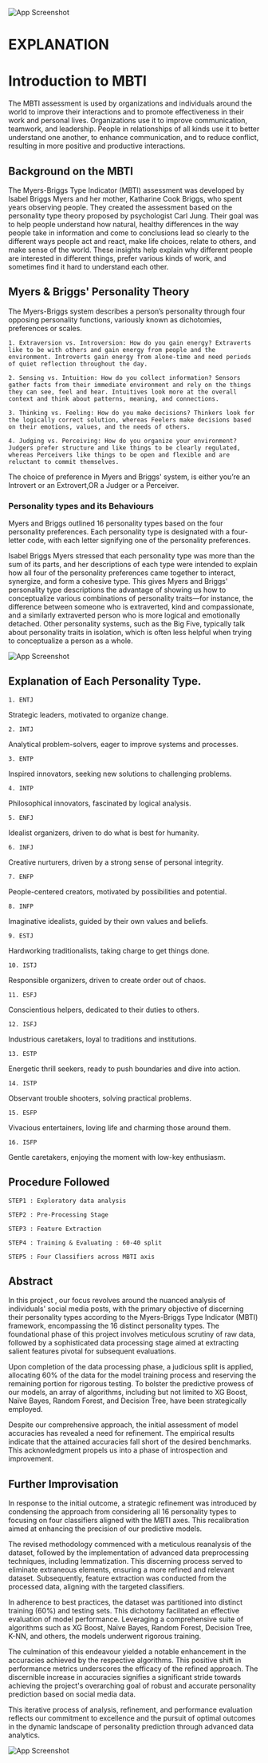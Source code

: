 ![App Screenshot](https://github.com/KHUSHIM02/Personality-Predictor/blob/main/Poster/PERSONALITY%20PREDICTION.png?raw=true)

# EXPLANATION
# Introduction to MBTI

The MBTI assessment is used by organizations and individuals around the world to improve their interactions and to promote effectiveness in their work and personal lives. Organizations use it to improve communication, teamwork, and leadership. People in relationships of all kinds use it to better understand one another, to enhance communication, and to reduce conflict, resulting in more positive and productive interactions.
## Background on the MBTI

The Myers-Briggs Type Indicator (MBTI) assessment was developed by Isabel Briggs Myers and her mother, Katharine Cook Briggs, who spent years observing people. They created the assessment based on the personality type theory proposed by psychologist Carl Jung. Their goal was to help people understand how natural, healthy differences in the way people take in information and come to conclusions lead so clearly to the different ways people act and react, make life choices, relate to others, and make sense of the world. These insights help explain why different people are interested in different things, prefer various kinds of work, and sometimes find it hard to understand each other.
## Myers & Briggs' Personality Theory

The Myers-Briggs system describes a person’s personality through four opposing personality functions, variously known as dichotomies, preferences or scales.    

    1. Extraversion vs. Introversion: How do you gain energy? Extraverts like to be with others and gain energy from people and the environment. Introverts gain energy from alone-time and need periods of quiet reflection throughout the day.

    2. Sensing vs. Intuition: How do you collect information? Sensors gather facts from their immediate environment and rely on the things they can see, feel and hear. Intuitives look more at the overall context and think about patterns, meaning, and connections.

    3. Thinking vs. Feeling: How do you make decisions? Thinkers look for the logically correct solution, whereas Feelers make decisions based on their emotions, values, and the needs of others.  
    
    4. Judging vs. Perceiving: How do you organize your environment? Judgers prefer structure and like things to be clearly regulated, whereas Perceivers like things to be open and flexible and are reluctant to commit themselves.

The choice of preference in Myers and Briggs' system, is either you’re an Introvert or an Extrovert,OR a Judger or a Perceiver.
### Personality types and its Behaviours

Myers and Briggs outlined 16 personality types based on the four personality preferences. Each personality type is designated with a four-letter code, with each letter signifying one of the personality preferences.  

Isabel Briggs Myers stressed that each personality type was more than the sum of its parts, and her descriptions of each type were intended to explain how all four of the personality preferences came together to interact, synergize, and form a cohesive type. This gives Myers and Briggs' personality type descriptions the advantage of showing us how to conceptualize various combinations of personality traits—for instance, the difference between someone who is extraverted, kind and compassionate, and a similarly extraverted person who is more logical and emotionally detached. Other personality systems, such as the Big Five, typically talk about personality traits in isolation, which is often less helpful when trying to conceptualize a person as a whole.


![App Screenshot](https://github.com/KHUSHIM02/Personality-Predictor/blob/main/Images/16%20Personality%20types%20and%20behaviours.png?raw=true)
## Explanation of Each Personality Type.

    1. ENTJ
Strategic leaders, motivated to organize change.

    2. INTJ  
Analytical problem-solvers, eager to improve systems and processes.

    3. ENTP 
Inspired innovators, seeking new solutions to challenging problems.

    4. INTP 
Philosophical innovators, fascinated by logical analysis.

    5. ENFJ 
Idealist organizers, driven to do what is best for humanity.

    6. INFJ 
Creative nurturers, driven by a strong sense of personal integrity.

    7. ENFP 
People-centered creators, motivated by possibilities and potential.

    8. INFP 
Imaginative idealists, guided by their own values and beliefs.

    9. ESTJ 
Hardworking traditionalists, taking charge to get things done.

    10. ISTJ 
Responsible organizers, driven to create order out of chaos.

    11. ESFJ 
Conscientious helpers, dedicated to their duties to others.

    12. ISFJ
Industrious caretakers, loyal to traditions and institutions.

    13. ESTP 
Energetic thrill seekers, ready to push boundaries and dive into action.

    14. ISTP 
Observant trouble shooters, solving practical problems.

    15. ESFP 
Vivacious entertainers, loving life and charming those around them.

    16. ISFP 
Gentle caretakers, enjoying the moment with low-key enthusiasm.







## Procedure Followed

    STEP1 :	Exploratory data analysis
    
    STEP2 :	Pre-Processing Stage    
    
    STEP3 : Feature Extraction  
    
    STEP4 : Training & Evaluating : 60-40 split 
    
    STEP5 : Four Classifiers across MBTI axis

## Abstract

In this project , our focus revolves around the nuanced analysis of individuals' social media posts, with the primary objective of discerning their personality types according to the Myers-Briggs Type Indicator (MBTI) framework, encompassing the 16 distinct personality types. The foundational phase of this project involves meticulous scrutiny of raw data, followed by a sophisticated data processing stage aimed at extracting salient features pivotal for subsequent evaluations.    

Upon completion of the data processing phase, a judicious split is applied, allocating 60% of the data for the model training process and reserving the remaining portion for rigorous testing. To bolster the predictive prowess of our models, an array of algorithms, including but not limited to XG Boost, Naïve Bayes, Random Forest, and Decision Tree, have been strategically employed.

Despite our comprehensive approach, the initial assessment of model accuracies has revealed a need for refinement. The empirical results indicate that the attained accuracies fall short of the desired benchmarks. This acknowledgment propels us into a phase of introspection and improvement.

## Further Improvisation

In response to the initial outcome, a strategic refinement was introduced by condensing the approach from considering all 16 personality types to focusing on four classifiers aligned with the MBTI axes. This recalibration aimed at enhancing the precision of our predictive models.

The revised methodology commenced with a meticulous reanalysis of the dataset, followed by the implementation of advanced data preprocessing techniques, including lemmatization. This discerning process served to eliminate extraneous elements, ensuring a more refined and relevant dataset. Subsequently, feature extraction was conducted from the processed data, aligning with the targeted classifiers.

In adherence to best practices, the dataset was partitioned into distinct training (60%) and testing sets. This dichotomy facilitated an effective evaluation of model performance. Leveraging a comprehensive suite of algorithms such as XG Boost, Naïve Bayes, Random Forest, Decision Tree, K-NN, and others, the models underwent rigorous training.

The culmination of this endeavour yielded a notable enhancement in the accuracies achieved by the respective algorithms. This positive shift in performance metrics underscores the efficacy of the refined approach. The discernible increase in accuracies signifies a significant stride towards achieving the project's overarching goal of robust and accurate personality prediction based on social media data.

This iterative process of analysis, refinement, and performance evaluation reflects our commitment to excellence and the pursuit of optimal outcomes in the dynamic landscape of personality prediction through advanced data analytics.

![App Screenshot](https://github.com/KHUSHIM02/Personality-Predictor/blob/main/Images/personality%20correlation.png?raw=true)

